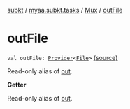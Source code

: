 [subkt](../../index.md) / [myaa.subkt.tasks](../index.md) / [Mux](index.md) / [outFile](./out-file.md)

# outFile

`val outFile: `[`Provider`](https://docs.gradle.org/current/javadoc/org/gradle/api/provider/Provider.html)`<`[`File`](https://docs.oracle.com/javase/9/docs/api/java/io/File.html)`>` [(source)](https://github.com/Myaamori/SubKt/blob/0.1.12/src/main/kotlin/myaa/subkt/tasks/muxtask.kt#L708)

Read-only alias of [out](out.md).

**Getter**

Read-only alias of [out](out.md).

